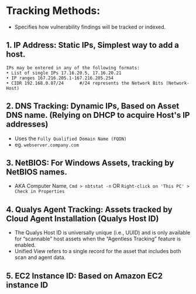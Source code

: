 # Tracking Methods: 
- Specifies how vulnerability findings will be tracked or indexed.

## 1. IP Address: Static IPs, Simplest way to add a host.
```
IPs may be entered in any of the following formats:
• List of single IPs 17.16.20.5, 17.16.20.21
• IP ranges 167.216.205.1-167.216.205.254
• CIDR 192.168.0.87/24      #/24 represents the Network Bits (Network-Host)
```

## 2. DNS Tracking: Dynamic IPs, Based on Asset DNS name. (Relying on DHCP to acquire Host's IP addresses)
- Uses the `Fully Qualified Domain Name (FQDN)`
- eg. `webserver.company.com`

## 3. NetBIOS: For Windows Assets, tracking by NetBIOS names.
- AKA Computer Name, `Cmd > nbtstat -n` OR `Right-click on 'This PC' > Check in Properties`

## 4. Qualys Agent Tracking: Assets tracked by Cloud Agent Installation (Qualys Host ID)
- The Qualys Host ID is universally unique (i.e., UUID) and is only available for “scannable” host assets when the “Agentless Tracking” feature is enabled.
- Unified View refers to a single record for the asset that includes both scan and agent data.

## 5. EC2 Instance ID: Based on Amazon EC2 instance ID

